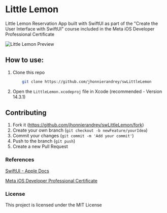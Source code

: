 # Little Lemon

Little Lemon Reservation App built with SwiftUI as part of the "Create the User Interface with SwiftUI" course included in the Meta iOS Developer Professional Certificate

![Little Lemon Preview]()

## How to use:

1. Clone this repo

   ```bash
       git clone https://github.com/jhonnierandrey/swLittleLemon
   ```

2. Open the `LittleLemon.xcodeproj` file in Xcode (recommended - Version 14.3.1)

## Contributing

1. Fork it (<https://github.com/jhonnierandrey/swLittleLemon/fork>)
2. Create your own branch (`git checkout -b newFeature/yourIdea`)
3. Commit your changes (`git commit -m 'Add your commit'`)
4. Push to the branch (`git push`)
5. Create a new Pull Request

### References

[SwiftUI - Apple Docs](https://developer.apple.com/documentation/swiftui)

[Meta iOS Developer Professional Certificate](https://www.coursera.org/professional-certificates/meta-ios-developer)

### License

This project is licensed under the MIT License
